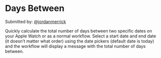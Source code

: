 # Days Between

Submitted by: [@jordanmerrick](https://twitter.com/jordanmerrick)

Quickly calculate the total number of days between two specific dates on your Apple Watch or as a normal workflow. Select a start date and end date (it doesn’t matter what order) using the date pickers (default date is today) and the workflow will display a message with the total number of days between.